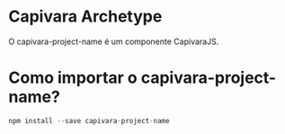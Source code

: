 # Capivara Archetype

O capivara-project-name é um componente CapivaraJS.

# Como importar o capivara-project-name?
```javascript
npm install --save capivara-project-name
```
